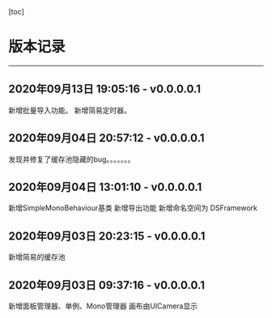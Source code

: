[toc]

# 版本记录

---

## 2020年09月13日 19:05:16 - v0.0.0.0.1
新增批量导入功能。
新增简易定时器。


## 2020年09月04日 20:57:12 - v0.0.0.0.1
发现并修复了缓存池隐藏的bug。。。。。。。


## 2020年09月04日 13:01:10 - v0.0.0.0.1
新增SimpleMonoBehaviour基类
新增导出功能
新增命名空间为 DSFramework


## 2020年09月03日 20:23:15 - v0.0.0.0.1
新增简易的缓存池


## 2020年09月03日 09:37:16 - v0.0.0.0.1 
 新增面板管理器、单例、Mono管理器
 画布由UICamera显示









